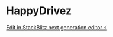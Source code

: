 # HappyDrivez

[Edit in StackBlitz next generation editor ⚡️](https://stackblitz.com/~/github.com/Bishwa-b/HappyDrivez)